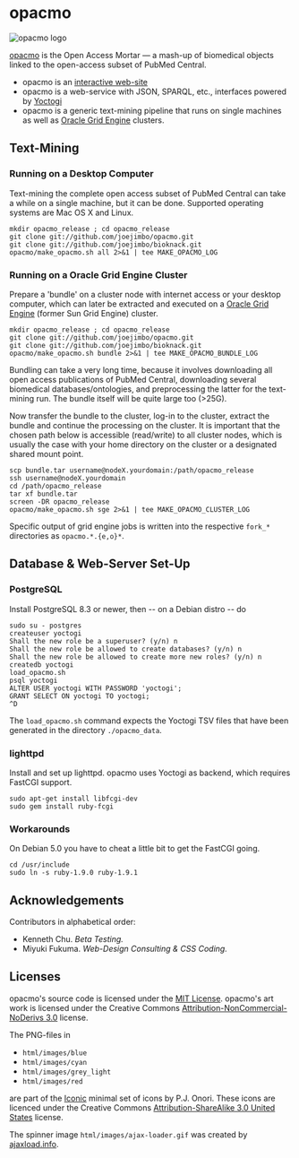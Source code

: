 opacmo
======

![opacmo logo](https://github.com/joejimbo/opacmo/raw/master/html/images/opacmo160.png)

[opacmo](http://www.opacmo.org) is the Open Access Mortar — a mash-up of biomedical objects linked to the open-access subset of PubMed Central.

* opacmo is an [interactive web-site](http://www.opacmo.org)
* opacmo is a web-service with JSON, SPARQL, etc., interfaces powered by [Yoctogi](http://www.yoctogi.org)
* opacmo is a generic text-mining pipeline that runs on single machines as well as [Oracle Grid Engine](http://en.wikipedia.org/wiki/Oracle_Grid_Engine) clusters.

Text-Mining 
-----------

### Running on a Desktop Computer

Text-mining the complete open access subset of PubMed Central can take a while on a single machine, but it can be done. Supported operating systems are Mac OS X and Linux.

    mkdir opacmo_release ; cd opacmo_release
    git clone git://github.com/joejimbo/opacmo.git
    git clone git://github.com/joejimbo/bioknack.git
    opacmo/make_opacmo.sh all 2>&1 | tee MAKE_OPACMO_LOG

### Running on a Oracle Grid Engine Cluster

Prepare a 'bundle' on a cluster node with internet access or your desktop computer, which can later be extracted and executed on a [Oracle Grid Engine](http://en.wikipedia.org/wiki/Oracle_Grid_Engine) (former Sun Grid Engine) cluster.

    mkdir opacmo_release ; cd opacmo_release
    git clone git://github.com/joejimbo/opacmo.git
    git clone git://github.com/joejimbo/bioknack.git
    opacmo/make_opacmo.sh bundle 2>&1 | tee MAKE_OPACMO_BUNDLE_LOG

Bundling can take a very long time, because it involves downloading all open access publications of PubMed Central, downloading several biomedical databases/ontologies, and preprocessing the latter for the text-mining run. The bundle itself will be quite large too (&gt;25G).

Now transfer the bundle to the cluster, log-in to the cluster, extract the bundle and continue the processing on the cluster. It is important that the chosen path below is accessible (read/write) to all cluster nodes, which is usually the case with your home directory on the cluster or a designated shared mount point.

    scp bundle.tar username@nodeX.yourdomain:/path/opacmo_release
    ssh username@nodeX.yourdomain
    cd /path/opacmo_release
    tar xf bundle.tar
    screen -DR opacmo_release
    opacmo/make_opacmo.sh sge 2>&1 | tee MAKE_OPACMO_CLUSTER_LOG

Specific output of grid engine jobs is written into the respective `fork_*` directories as `opacmo.*.{e,o}*`.

Database & Web-Server Set-Up
----------------------------

### PostgreSQL

Install PostgreSQL 8.3 or newer, then -- on a Debian distro -- do

    sudo su - postgres
    createuser yoctogi
    Shall the new role be a superuser? (y/n) n
    Shall the new role be allowed to create databases? (y/n) n
    Shall the new role be allowed to create more new roles? (y/n) n
    createdb yoctogi
    load_opacmo.sh
    psql yoctogi
    ALTER USER yoctogi WITH PASSWORD 'yoctogi';
    GRANT SELECT ON yoctogi TO yoctogi;
    ^D


The `load_opacmo.sh` command expects the Yoctogi TSV files that have been generated in the directory `./opacmo_data`.

### lighttpd

Install and set up lighttpd. opacmo uses Yoctogi as backend, which requires FastCGI support.

    sudo apt-get install libfcgi-dev
    sudo gem install ruby-fcgi

### Workarounds

On Debian 5.0 you have to cheat a little bit to get the FastCGI going.

    cd /usr/include
    sudo ln -s ruby-1.9.0 ruby-1.9.1

Acknowledgements
----------------

Contributors in alphabetical order:

* Kenneth Chu. *Beta Testing.*
* Miyuki Fukuma. *Web-Design Consulting & CSS Coding.*

Licenses
--------

opacmo's source code is licensed under the [MIT License](https://raw.github.com/joejimbo/opacmo/master/LICENSE). opacmo's art work is licensed under the Creative Commons [Attribution-NonCommercial-NoDerivs 3.0](http://creativecommons.org/licenses/by-nc-nd/3.0/) license.

The PNG-files in

* `html/images/blue`
* `html/images/cyan`
* `html/images/grey_light`
* `html/images/red`

are part of the [Iconic](http://somerandomdude.com/projects/iconic/) minimal set of icons by
P.J. Onori. These icons are licenced under the
Creative Commons [Attribution-ShareAlike 3.0 United States](http://creativecommons.org/licenses/by-sa/3.0/us/)
license.

The spinner image `html/images/ajax-loader.gif` was created by [ajaxload.info](http://www.ajaxload.info/).
